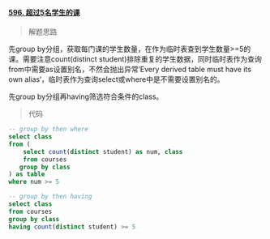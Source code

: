 #### [596. 超过5名学生的课](https://leetcode-cn.com/problems/classes-more-than-5-students/)

> 解题思路

先group by分组，获取每门课的学生数量，在作为临时表查到学生数量>=5的课。需要注意count(distinct student)排除重复的学生数据，同时临时表作为查询from中需要as设置别名，不然会抛出异常’Every derived table must have its own alias‘，临时表作为查询select或where中是不需要设置别名的。

 先group by分组再having筛选符合条件的class。

> 代码

```sql
-- group by then where
select class
from (
    select count(distinct student) as num, class
    from courses
   group by class
) as table
where num >= 5

-- group by then having
select class
from courses
group by class
having count(distinct student) >= 5
```

